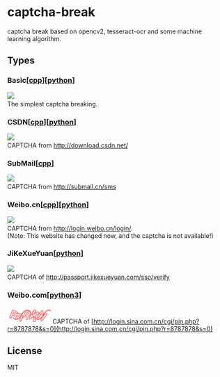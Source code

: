 # captcha-break
captcha break based on opencv2, tesseract-ocr and some machine learning algorithm.

## Types
### Basic[[cpp](./basic/cpp)][[python](./basic/python)]
![](./basic/basic.jpg)  
The simplest captcha breaking.

### CSDN[[cpp](./csdn/cpp)][[python](./csdn/python)]
![](./csdn/csdn.png)  
CAPTCHA from http://download.csdn.net/

### SubMail[[cpp](./submail/cpp)]
![](./submail/submail.png)   
CAPTCHA from http://submail.cn/sms

### Weibo.cn[[cpp](./weibo.cn/cpp)][[python](./weibo.cn/python)]
![](./weibo.cn/weibo.cn.png)  
CAPTCHA from http://login.weibo.cn/login/.  
(Note: This website has changed now, and the captcha is not available!)

### JiKeXueYuan[[python](./jikexueyuan/python)]
![](./jikexueyuan/jikexueyuan.png)   
CAPTCHA of http://passport.jikexueyuan.com/sso/verify

### Weibo.com[[python3](./weibo.com)]
![](./weibo.com/weibo.com.png)
CAPTCHA of [http://login.sina.com.cn/cgi/pin.php?r=8787878&s=0](http://login.sina.com.cn/cgi/pin.php?r=8787878&s=0)

## License
MIT
